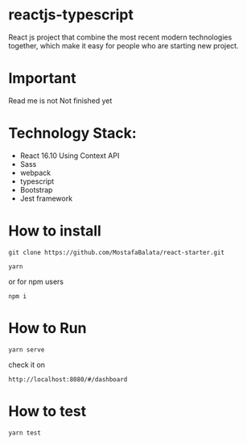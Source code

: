 # reactjs-typescript
React js project that combine the most recent modern technologies together, which make it easy for people who are starting new project.

# Important
Read me is not Not finished yet

# Technology Stack:

* React 16.10
  Using Context API
* Sass
* webpack
* typescript
* Bootstrap
* Jest framework


# How to install
```
git clone https://github.com/MostafaBalata/react-starter.git
```

```
yarn
```
or for npm users
```
npm i
```

# How to Run

```
yarn serve
```

check it on
```
http://localhost:8080/#/dashboard
```

# How to test

```
yarn test
```